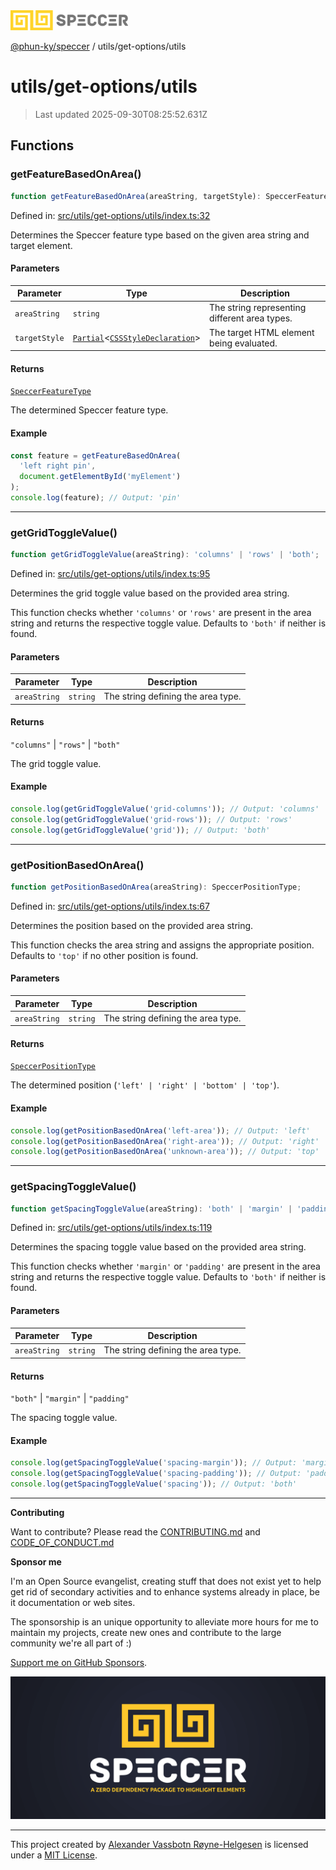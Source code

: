 <div><img alt="SPECCER logo" src="https://raw.githubusercontent.com/phun-ky/speccer/main/public/logo-speccer-horizontal-colored-package.svg?raw=true" style="max-height:32px;"/></div>

[@phun-ky/speccer](../../README.md) / utils/get-options/utils

# utils/get-options/utils

> Last updated 2025-09-30T08:25:52.631Z

## Functions

### getFeatureBasedOnArea()

```ts
function getFeatureBasedOnArea(areaString, targetStyle): SpeccerFeatureType;
```

Defined in:
[src/utils/get-options/utils/index.ts:32](https://github.com/phun-ky/speccer/blob/main/src/utils/get-options/utils/index.ts#L32)

Determines the Speccer feature type based on the given area string and target
element.

#### Parameters

| Parameter     | Type                                                                                                                                                                              | Description                                   |
| ------------- | --------------------------------------------------------------------------------------------------------------------------------------------------------------------------------- | --------------------------------------------- |
| `areaString`  | `string`                                                                                                                                                                          | The string representing different area types. |
| `targetStyle` | [`Partial`](https://www.typescriptlang.org/docs/handbook/utility-types.html#partialtype)<[`CSSStyleDeclaration`](https://developer.mozilla.org/docs/Web/API/CSSStyleDeclaration)> | The target HTML element being evaluated.      |

#### Returns

[`SpeccerFeatureType`](../../types/speccer.md#speccerfeaturetype)

The determined Speccer feature type.

#### Example

```ts
const feature = getFeatureBasedOnArea(
  'left right pin',
  document.getElementById('myElement')
);
console.log(feature); // Output: 'pin'
```

---

### getGridToggleValue()

```ts
function getGridToggleValue(areaString): 'columns' | 'rows' | 'both';
```

Defined in:
[src/utils/get-options/utils/index.ts:95](https://github.com/phun-ky/speccer/blob/main/src/utils/get-options/utils/index.ts#L95)

Determines the grid toggle value based on the provided area string.

This function checks whether `'columns'` or `'rows'` are present in the area
string and returns the respective toggle value. Defaults to `'both'` if neither
is found.

#### Parameters

| Parameter    | Type     | Description                        |
| ------------ | -------- | ---------------------------------- |
| `areaString` | `string` | The string defining the area type. |

#### Returns

`"columns"` | `"rows"` | `"both"`

The grid toggle value.

#### Example

```ts
console.log(getGridToggleValue('grid-columns')); // Output: 'columns'
console.log(getGridToggleValue('grid-rows')); // Output: 'rows'
console.log(getGridToggleValue('grid')); // Output: 'both'
```

---

### getPositionBasedOnArea()

```ts
function getPositionBasedOnArea(areaString): SpeccerPositionType;
```

Defined in:
[src/utils/get-options/utils/index.ts:67](https://github.com/phun-ky/speccer/blob/main/src/utils/get-options/utils/index.ts#L67)

Determines the position based on the provided area string.

This function checks the area string and assigns the appropriate position.
Defaults to `'top'` if no other position is found.

#### Parameters

| Parameter    | Type     | Description                        |
| ------------ | -------- | ---------------------------------- |
| `areaString` | `string` | The string defining the area type. |

#### Returns

[`SpeccerPositionType`](../../types/speccer.md#speccerpositiontype)

The determined position (`'left' | 'right' | 'bottom' | 'top'`).

#### Example

```ts
console.log(getPositionBasedOnArea('left-area')); // Output: 'left'
console.log(getPositionBasedOnArea('right-area')); // Output: 'right'
console.log(getPositionBasedOnArea('unknown-area')); // Output: 'top'
```

---

### getSpacingToggleValue()

```ts
function getSpacingToggleValue(areaString): 'both' | 'margin' | 'padding';
```

Defined in:
[src/utils/get-options/utils/index.ts:119](https://github.com/phun-ky/speccer/blob/main/src/utils/get-options/utils/index.ts#L119)

Determines the spacing toggle value based on the provided area string.

This function checks whether `'margin'` or `'padding'` are present in the area
string and returns the respective toggle value. Defaults to `'both'` if neither
is found.

#### Parameters

| Parameter    | Type     | Description                        |
| ------------ | -------- | ---------------------------------- |
| `areaString` | `string` | The string defining the area type. |

#### Returns

`"both"` | `"margin"` | `"padding"`

The spacing toggle value.

#### Example

```ts
console.log(getSpacingToggleValue('spacing-margin')); // Output: 'margin'
console.log(getSpacingToggleValue('spacing-padding')); // Output: 'padding'
console.log(getSpacingToggleValue('spacing')); // Output: 'both'
```

---

**Contributing**

Want to contribute? Please read the
[CONTRIBUTING.md](https://github.com/phun-ky/speccer/blob/main/CONTRIBUTING.md)
and
[CODE_OF_CONDUCT.md](https://github.com/phun-ky/speccer/blob/main/CODE_OF_CONDUCT.md)

**Sponsor me**

I'm an Open Source evangelist, creating stuff that does not exist yet to help
get rid of secondary activities and to enhance systems already in place, be it
documentation or web sites.

The sponsorship is an unique opportunity to alleviate more hours for me to
maintain my projects, create new ones and contribute to the large community
we're all part of :)

[Support me on GitHub Sponsors](https://github.com/sponsors/phun-ky).

![Speccer banner, with logo and slogan: A zero dependency package to annotate or highlight elements](https://github.com/phun-ky/speccer/blob/main/public/speccer-banner.png?raw=true)

---

This project created by [Alexander Vassbotn Røyne-Helgesen](http://phun-ky.net)
is licensed under a [MIT License](https://choosealicense.com/licenses/mit/).
